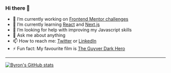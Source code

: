 ### Hi there 👋

- 🔭 I’m currently working on [Frontend Mentor challenges](https://www.frontendmentor.io/profile/byronbyron/solutions)
- 🌱 I’m currently learning [React](https://reactjs.org/) and [Next.js](https://nextjs.org/)
- 🤔 I’m looking for help with improving my Javascript skills
- 💬 Ask me about anything
- 📫 How to reach me: [Twitter](https://twitter.com/bwalkermills) or [LinkedIn](https://www.linkedin.com/in/bwalkermills/)
- ⚡ Fun fact: My favourite film is [The Guyver Dark Hero](https://www.imdb.com/title/tt0109965/)

---

[![Byron's GitHub stats](https://github-readme-stats.vercel.app/api?username=byronbyron&show_icons=true&hide_border=true)](https://github.com/anuraghazra/github-readme-stats)

